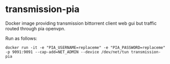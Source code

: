 # transmission-pia

Docker image providing transmission bittorrent client web gui but traffic routed through pia openvpn.

Run as follows:

```
docker run -it -e "PIA_USERNAME=replaceme" -e "PIA_PASSWORD=replaceme" -p 9091:9091 --cap-add=NET_ADMIN --device /dev/net/tun transmission-pia
```
